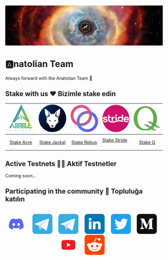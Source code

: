 [![Anatolian-Team-GitHub-Banner](https://github.com/AnatolianTeam/.github/raw/main/profile/static/Anatolian-Team-GitHub-Banner-N.jpg)](https://anatolianteam.com/)

# 🅰️natolian Team
Always forward with the Anatolian Team 🚀

## Stake with us ❤️  Bizimle stake edin 


| [<img src='https://github.com/AnatolianTeam/.github/raw/main/profile/static/Arable_120.png' alt='acre'>](https://restake.app/acrechain/acrevaloper10uc3h2348v9dxa7evkjhep8xxtsd8f7de3xg5t) | [<img src='https://github.com/AnatolianTeam/.github/raw/main/profile/static/Jackal_120.png' alt='jackal'>](https://restake.app/jackal/jklvaloper1qhm6hucmshaz6s3mdyl8jje9ryk7t5uxgxy6w8) | [<img src='https://github.com/AnatolianTeam/.github/raw/main/profile/static/Rebus_120.png' alt='rebus'>](https://restake.app/rebus/rebusvaloper183hv37en2dayslgf03zfr57crtjrchuazwm9h9) | [<img src='https://github.com/AnatolianTeam/.github/raw/main/profile/static/Stride_120.png' alt='stride'>](https://restake.app/stride/stridevaloper1ehmnl9jdf2hnj78va888gtpz9e3d4g4ll3wthh) | [<img src='https://github.com/AnatolianTeam/.github/raw/main/profile/static/Q_120.png' alt='qblockchain'>](https://hq.q.org/staking/validators/0xEa1e01039D2476c04cBB2145f4944379E4bfA289) |
| ------------ | ------------ | ------------ | ------------ |  ------------ |
|<p align="center"><a href="https://restake.app/acrechain/acrevaloper10uc3h2348v9dxa7evkjhep8xxtsd8f7de3xg5t" target="_blank" rel="noreferrer noopener" >Stake Acre </a></p> | <p align="center"><a href="https://restake.app/jackal/jklvaloper1qhm6hucmshaz6s3mdyl8jje9ryk7t5uxgxy6w8" target="_blank" rel="noreferrer noopener">Stake Jackal</a></p> | <p align="center"><a href="https://restake.app/rebus/rebusvaloper183hv37en2dayslgf03zfr57crtjrchuazwm9h9" target="_blank" rel="noreferrer noopener">Stake Rebus</a></p> | <a href="https://restake.app/stride/stridevaloper1ehmnl9jdf2hnj78va888gtpz9e3d4g4ll3wthh" target="_blank" rel="noreferrer noopener">Stake Stride</a></p> | <p align="center"><a href="https://hq.q.org/staking/validators/0xEa1e01039D2476c04cBB2145f4944379E4bfA289" target="_blank" rel="noreferrer noopener">Stake Q </a></p> |


## Active Testnets :technologist: Aktif Testnetler
Coming soon...

## Participating in the community 🙋 Topluluğa katılın

<br/>

<div align="center">
  <a href="https://discord.gg/AnatolianTeam#9538"><img src="https://github.com/AnatolianTeam/.github/raw/main/profile/static/discord.svg" width="64" /></a>
  &nbsp; &nbsp;
  <a href="https://t.me/AnatolianTeamduyuru"><img src="https://github.com/AnatolianTeam/.github/raw/main/profile/static/telegram.svg" width="64" /></a>
  &nbsp; &nbsp;
  <a href="https://t.me/AnatolianTeam"><img src="https://github.com/AnatolianTeam/.github/raw/main/profile/static/telegram.svg" width="64" /></a>
  &nbsp; &nbsp;
  <a href="https://www.linkedin.com/company/anatolianteam"><img src="https://github.com/AnatolianTeam/.github/raw/main/profile/static/linkedin.svg" width="64" /></a>
  &nbsp; &nbsp;
  <a href="https://twitter.com/AnatolianTeam"><img src="https://github.com/AnatolianTeam/.github/raw/main/profile/static/twitter.svg" width="64" /></a>
  &nbsp; &nbsp;
  <a href="https://medium.com/AnatolianTeam"><img src="https://github.com/AnatolianTeam/.github/raw/main/profile/static/medium.svg" width="64" /></a>
  &nbsp; &nbsp;
  <a href="https://www.youtube.com/@AnatolianTeam"><img src="https://github.com/AnatolianTeam/.github/raw/main/profile/static/youtube.svg" width="64" /></a>
  &nbsp; &nbsp;
  <a href="https://www.reddit.com/r/AnatolianTeam" target="_blank" rel="noopener noreferrer"><img src="https://github.com/AnatolianTeam/.github/raw/main/profile/static/reddit.svg" width="64" /></a>  
  &nbsp; &nbsp;
</div>

